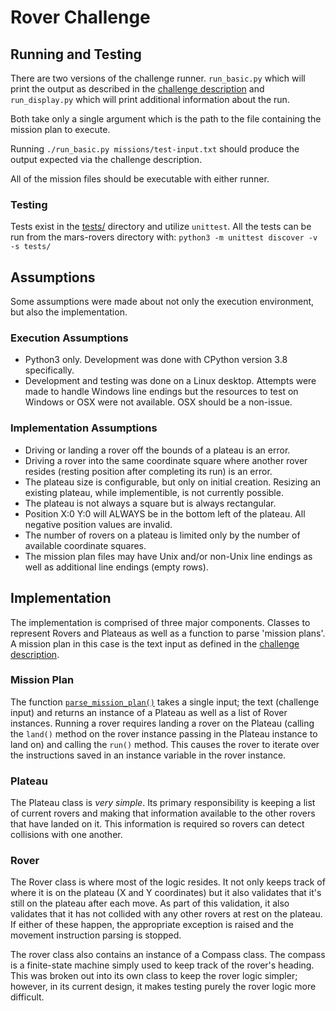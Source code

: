 # Rover Challenge

## Running and Testing

There are two versions of the challenge runner. `run_basic.py` which will print the output as described in the [challenge description](CHALLENGE.md) and `run_display.py` which will print additional information about the run.

Both take only a single argument which is the path to the file containing the mission plan to execute.

Running `./run_basic.py missions/test-input.txt` should produce the output expected via the challenge description.

All of the mission files should be executable with either runner.

### Testing

Tests exist in the [tests/](tests/) directory and utilize `unittest`. All the tests can be run from the mars-rovers directory with: `python3 -m unittest discover -v -s tests/`

## Assumptions

Some assumptions were made about not only the execution environment, but also the implementation.

### Execution Assumptions

- Python3 only. Development was done with CPython version 3.8 specifically.
- Development and testing was done on a Linux desktop. Attempts were made to handle Windows line endings but the resources to test on Windows or OSX were not available. OSX should be a non-issue.

### Implementation Assumptions

- Driving or landing a rover off the bounds of a plateau is an error.
- Driving a rover into the same coordinate square where another rover resides (resting position after completing its run) is an error.
- The plateau size is configurable, but only on initial creation. Resizing an existing plateau, while implementible, is not currently possible.
- The plateau is not always a square but is always rectangular.
- Position X:0 Y:0 will ALWAYS be in the bottom left of the plateau. All negative position values are invalid.
- The number of rovers on a plateau is limited only by the number of available coordinate squares.
- The mission plan files may have Unix and/or non-Unix line endings as well as additional line endings (empty rows).

## Implementation

The implementation is comprised of three major components. Classes to represent Rovers and Plateaus as well as a function to parse 'mission plans'. A mission plan in this case is the text input as defined in the [challenge description](CHALLENGE.md).

### Mission Plan

The function [`parse_mission_plan()`](src/missionplan.py#L98) takes a single input; the text (challenge input) and returns an instance of a Plateau as well as a list of Rover instances. Running a rover requires landing a rover on the Plateau (calling the `land()` method on the rover instance passing in the Plateau instance to land on) and calling the `run()` method. This causes the rover to iterate over the instructions saved in an instance variable in the rover instance.

### Plateau

The Plateau class is _very simple_. Its primary responsibility is keeping a list of current rovers and making that information available to the other rovers that have landed on it. This information is required so rovers can detect collisions with one another.

### Rover

The Rover class is where most of the logic resides. It not only keeps track of where it is on the plateau (X and Y coordinates) but it also validates that it's still on the plateau after each move. As part of this validation, it also validates that it has not collided with any other rovers at rest on the plateau. If either of these happen, the appropriate exception is raised and the movement instruction parsing is stopped.

The rover class also contains an instance of a Compass class. The compass is a finite-state machine simply used to keep track of the rover's heading. This was broken out into its own class to keep the rover logic simpler; however, in its current design, it makes testing purely the rover logic more difficult.